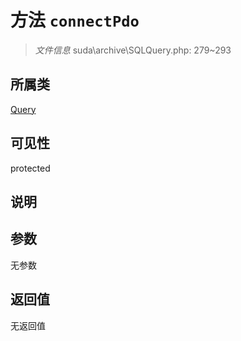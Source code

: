 # 方法 `connectPdo`

> *文件信息* suda\archive\SQLQuery.php: 279~293

## 所属类 

[Query](../Query.md)

## 可见性

protected

## 说明



## 参数


无参数


## 返回值

无返回值
